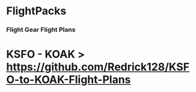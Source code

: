 # FlightPacks

### Flight Gear Flight Plans

# KSFO - KOAK > https://github.com/Redrick128/KSFO-to-KOAK-Flight-Plans
